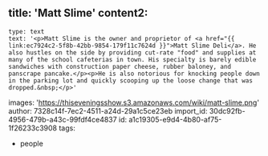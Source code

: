 title: 'Matt Slime'
content2:
  -
    type: text
    text: '<p>Matt Slime is the owner and proprietor of <a href="{{ link:ec7924c2-5f8b-42bb-9854-179f11c7624d }}">Matt Slime Deli</a>. He also hustles on the side by providing cut-rate "food" and supplies at many of the school cafeterias in town. His specialty is barely edible sandwiches with construction paper cheese, rubber baloney, and panscrape pancake.</p><p>He is also notorious for knocking people down in the parking lot and quickly scooping up the loose change that was dropped.&nbsp;</p>'
images: 'https://thiseveningsshow.s3.amazonaws.com/wiki/matt-slime.png'
author: 7328c14f-7ec2-4511-a24d-29a1c5ce23eb
import_id: 30dc92fb-4956-479b-a43c-99fdf4ce4837
id: a1c19305-e9d4-4b80-af75-1f26233c3908
tags:
  - people
